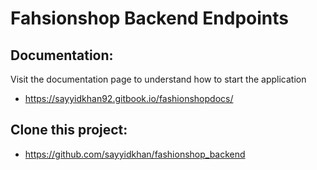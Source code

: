# Fahsionshop Backend Endpoints

## Documentation:

Visit the documentation page to understand how to start the application
- https://sayyidkhan92.gitbook.io/fashionshopdocs/

## Clone this project:

- https://github.com/sayyidkhan/fashionshop_backend